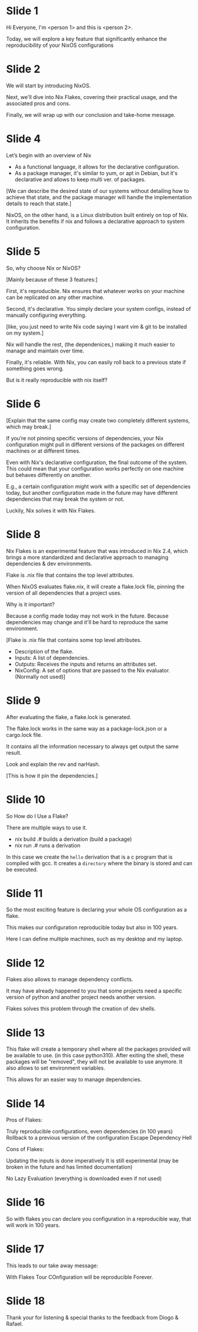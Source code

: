 # Slide 1

Hi Everyone, I'm <person 1> and this is <person 2>.

Today, we will explore a key feature that significantly enhance the reproducibility of your NixOS configurations

# Slide 2

We will start by introducing NixOS.

Next, we'll dive into Nix Flakes, covering their practical usage, and the associated pros and cons.

Finally, we will wrap up with our conclusion and take-home message.

# Slide 4

Let’s begin with an overview of Nix

- As a functional language, it allows for the declarative configuration.
- As a package manager, it's similar to yum, or apt in Debian, but it's declarative and allows to keep multi ver. of packages.

[We can describe the desired state of our systems without detailing how to achieve that state, and the package manager will handle the implementation details to reach that state.]

NixOS, on the other hand, is a Linux distribution built entirely on top of Nix.
It inherits the benefits if nix and follows a declarative approach to system configuration.

# Slide 5

So, why choose Nix or NixOS?

[Mainly because of these 3 features:]

First, it's reproducible. Nix ensures that whatever works on your machine can be replicated on any other machine.

Second, it's declarative. You simply declare your system configs, instead of manually configuring everything.

[like, you just need to write Nix code saying I want vim & git to be installed on my system.]

Nix will handle the rest, (the dependenices,) making it much easier to manage and maintain over time.

Finally, it's reliable. With Nix, you can easily roll back to a previous state if something goes wrong.

But is it really reproducible with nix itself?

# Slide 6

[Explain that the same config may create two completely different systems, which may break.]

If you’re not pinning specific versions of dependencies, your Nix configuration might pull in different versions of the packages on different machines or at different times.

Even with Nix's declarative configuration, the final outcome of the system. This could mean that your configuration works perfectly on one machine but behaves differently on another.

E.g., a certain configuration might work with a specific set of dependencies today, but another configuration made in the future may have different dependencies that may break the system or not.

Luckily, Nix solves it with Nix Flakes.

# Slide 8

Nix Flakes is an experimental feature that was introduced in Nix 2.4, which brings a more standardized and declarative approach to managing dependencies & dev environments.

Flake is .nix file that contains the top level attributes.

When NixOS evaluates flake.nix, it will create a flake.lock file, pinning the version of all dependencies that a project uses.

Why is it important?

Because a config made today may not work in the future.
Because dependencies may change and it'll be hard to reproduce the same environment.

[Flake is .nix file that contains some top level attributes.
- Description of the flake.
- Inputs: A list of dependencies.
- Outputs: Receives the inputs and returns an attributes set.
- NixConfig: A set of options that are passed to the Nix evaluator. (Normally not used)]

# Slide 9

After evaluating the flake, a flake.lock is generated.

The flake.lock works in the same way as a package-lock.json or a cargo.lock file.

It contains all the information necessary to always get output the same result.

Look and explain the rev and narHash.

[This is how it pin the dependencies.]

# Slide 10

So How do I Use a Flake?

There are multiple ways to use it.

- nix build .#<name> builds a derivation (build a package)
- nix run .#<name> runs a derivation

In this case we create the `hello` derivation that is a c program that is compiled with gcc.
It creates a `directory` where the binary is stored and can be executed.

# Slide 11

So the most exciting feature is declaring your whole OS configuration as a flake.

This makes our configuration reproducible today but also in 100 years.

Here I can define multiple machines, such as my desktop and my laptop.

# Slide 12

Flakes also allows to manage dependency conflicts.

It may have already happened to you that some projects need a specific version of python and another project needs another version.

Flakes solves this problem through the creation of dev shells.

# Slide 13

This flake will create a temporary shell where all the packages provided will be available to use. (in this case python310).
After exiting the shell, these packages will be "removed", they will not be available to use anymore.
It also allows to set environment variables.

This allows for an easier way to manage dependencies.

# Slide 14

Pros of Flakes:

Truly reproducible configurations, even dependencies (in 100 years)
Rollback to a previous version of the configuration
Escape Dependency Hell


Cons of Flakes:

Updating the inputs is done imperatively
It is still experimental (may be broken in the future and has limited documentation)

No Lazy Evaluation (everything is downloaded even if not used)

# Slide 16

So with flakes you can declare you configuration in a reproducible way, that will work in 100 years.

# Slide 17

This leads to our take away message:

With Flakes Tour COnfiguration will be reproducible Forever.

# Slide 18

Thank your for listening & special thanks to the feedback from Diogo & Rafael.
